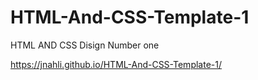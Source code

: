 # HTML-And-CSS-Template-1
HTML AND CSS Disign Number one

https://jnahli.github.io/HTML-And-CSS-Template-1/
